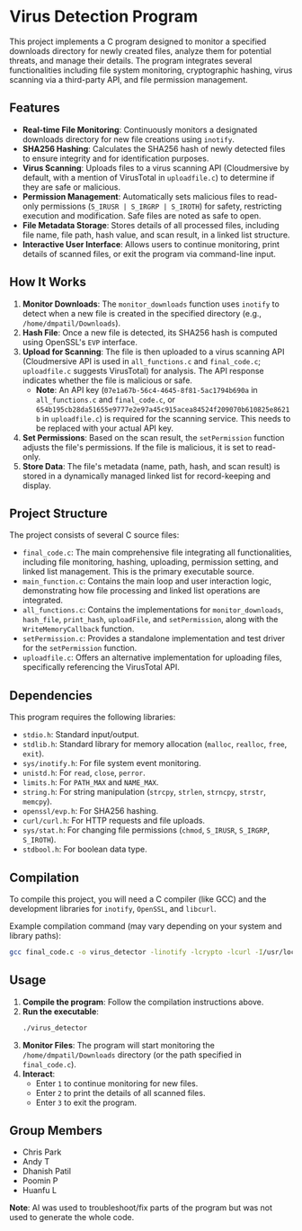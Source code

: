# Virus Detection Program

This project implements a C program designed to monitor a specified downloads directory for newly created files, analyze them for potential threats, and manage their details. The program integrates several functionalities including file system monitoring, cryptographic hashing, virus scanning via a third-party API, and file permission management.

## Features

  * **Real-time File Monitoring**: Continuously monitors a designated downloads directory for new file creations using `inotify`.
  * **SHA256 Hashing**: Calculates the SHA256 hash of newly detected files to ensure integrity and for identification purposes.
  * **Virus Scanning**: Uploads files to a virus scanning API (Cloudmersive by default, with a mention of VirusTotal in `uploadfile.c`) to determine if they are safe or malicious.
  * **Permission Management**: Automatically sets malicious files to read-only permissions (`S_IRUSR | S_IRGRP | S_IROTH`) for safety, restricting execution and modification. Safe files are noted as safe to open.
  * **File Metadata Storage**: Stores details of all processed files, including file name, file path, hash value, and scan result, in a linked list structure.
  * **Interactive User Interface**: Allows users to continue monitoring, print details of scanned files, or exit the program via command-line input.

## How It Works

1.  **Monitor Downloads**: The `monitor_downloads` function uses `inotify` to detect when a new file is created in the specified directory (e.g., `/home/dmpatil/Downloads`).
2.  **Hash File**: Once a new file is detected, its SHA256 hash is computed using OpenSSL's `EVP` interface.
3.  **Upload for Scanning**: The file is then uploaded to a virus scanning API (Cloudmersive API is used in `all_functions.c` and `final_code.c`; `uploadfile.c` suggests VirusTotal) for analysis. The API response indicates whether the file is malicious or safe.
      * **Note**: An API key (`07e1a67b-56c4-4645-8f81-5ac1794b690a` in `all_functions.c` and `final_code.c`, or `654b195cb28da51655e9777e2e97a45c915acea84524f209070b610825e8621b` in `uploadfile.c`) is required for the scanning service. This needs to be replaced with your actual API key.
4.  **Set Permissions**: Based on the scan result, the `setPermission` function adjusts the file's permissions. If the file is malicious, it is set to read-only.
5.  **Store Data**: The file's metadata (name, path, hash, and scan result) is stored in a dynamically managed linked list for record-keeping and display.

## Project Structure

The project consists of several C source files:

  * `final_code.c`: The main comprehensive file integrating all functionalities, including file monitoring, hashing, uploading, permission setting, and linked list management. This is the primary executable source.
  * `main_function.c`: Contains the main loop and user interaction logic, demonstrating how file processing and linked list operations are integrated.
  * `all_functions.c`: Contains the implementations for `monitor_downloads`, `hash_file`, `print_hash`, `uploadFile`, and `setPermission`, along with the `WriteMemoryCallback` function.
  * `setPermission.c`: Provides a standalone implementation and test driver for the `setPermission` function.
  * `uploadfile.c`: Offers an alternative implementation for uploading files, specifically referencing the VirusTotal API.

## Dependencies

This program requires the following libraries:

  * `stdio.h`: Standard input/output.
  * `stdlib.h`: Standard library for memory allocation (`malloc`, `realloc`, `free`, `exit`).
  * `sys/inotify.h`: For file system event monitoring.
  * `unistd.h`: For `read`, `close`, `perror`.
  * `limits.h`: For `PATH_MAX` and `NAME_MAX`.
  * `string.h`: For string manipulation (`strcpy`, `strlen`, `strncpy`, `strstr`, `memcpy`).
  * `openssl/evp.h`: For SHA256 hashing.
  * `curl/curl.h`: For HTTP requests and file uploads.
  * `sys/stat.h`: For changing file permissions (`chmod`, `S_IRUSR`, `S_IRGRP`, `S_IROTH`).
  * `stdbool.h`: For boolean data type.

## Compilation

To compile this project, you will need a C compiler (like GCC) and the development libraries for `inotify`, `OpenSSL`, and `libcurl`.

Example compilation command (may vary depending on your system and library paths):

```bash
gcc final_code.c -o virus_detector -linotify -lcrypto -lcurl -I/usr/local/opt/openssl/include -L/usr/local/opt/openssl/lib -Wall
```

## Usage

1.  **Compile the program**: Follow the compilation instructions above.
2.  **Run the executable**:
    ```bash
    ./virus_detector
    ```
3.  **Monitor Files**: The program will start monitoring the `/home/dmpatil/Downloads` directory (or the path specified in `final_code.c`).
4.  **Interact**:
      * Enter `1` to continue monitoring for new files.
      * Enter `2` to print the details of all scanned files.
      * Enter `3` to exit the program.

## Group Members

  * Chris Park
  * Andy T
  * Dhanish Patil
  * Poomin P
  * Huanfu L

**Note**: AI was used to troubleshoot/fix parts of the program but was not used to generate the whole code.
